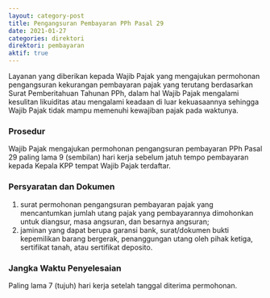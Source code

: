 ```yaml
---
layout: category-post
title: Pengangsuran Pembayaran PPh Pasal 29
date: 2021-01-27
categories: direktori
direktori: pembayaran
aktif: true
---
```

Layanan yang diberikan kepada Wajib Pajak yang mengajukan permohonan pengangsuran kekurangan pembayaran pajak yang terutang berdasarkan Surat Pemberitahuan Tahunan PPh, dalam hal Wajib Pajak mengalami kesulitan likuiditas atau mengalami keadaan di luar kekuasaannya sehingga Wajib Pajak tidak mampu memenuhi kewajiban pajak pada waktunya.

### Prosedur
Wajib Pajak mengajukan permohonan pengangsuran pembayaran PPh Pasal 29 paling lama 9 (sembilan) hari kerja sebelum jatuh tempo pembayaran kepada Kepala KPP tempat Wajib Pajak terdaftar. 

### Persyaratan dan Dokumen
1. surat permohonan pengangsuran pembayaran pajak yang mencantumkan jumlah utang pajak yang pembayarannya dimohonkan untuk diangsur, masa angsuran, dan besarnya angsuran;
2. jaminan yang dapat berupa garansi bank, surat/dokumen bukti kepemilikan barang bergerak, penanggungan utang oleh pihak ketiga, sertifikat tanah, atau sertifikat deposito.

### Jangka Waktu Penyelesaian
Paling lama 7 (tujuh) hari kerja setelah tanggal diterima permohonan.
